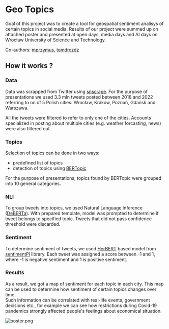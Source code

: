 # Geo Topics

Goal of this project was to create a tool for geospatial sentiment analisys of certain topics in social media.
Results of our project were summed up on attached poster and presented at open days, media days and AI days on Wrocław University of Science and Technology.

Co-authors: [mprzymus](https://github.com/mprzymus), [tomdrozdz](https://github.com/tomdrozdz)

## How it works ?
### Data
Data was scrapped from Twitter using [snscrape](https://github.com/JustAnotherArchivist/snscrape).
For the purpose of presentations we used 3.3 mln tweets posted between 2018 and 2022 referring to on of 5 Polish cities: Wrocław, Kraków, Poznań, Gdańsk and Warszawa.  

All the tweets were filtered to refer to only one of the cities. Accounts specialized in posting about multiple cities (e.g. weather forcasting, news) were also filtered out.

### Topics

Selection of topics can be done in two ways:
- predefined list of topics
- detection of topics using [BERTopic](https://github.com/MaartenGr/BERTopic)

For the purpose of presentations, topics found by BERTopic were grouped into 10 general categories.

### NLI

To group tweets into topics, we used Natural Language Inference ([DeBERTa](https://huggingface.co/docs/transformers/model_doc/deberta)).
With prepared template, model was prompted to determine if tweet belongs to specified topic. 
Tweets that did not pass confidence threshold were discarded.

### Sentiment

To determine sentiment of tweets, we used [HerBERT](https://huggingface.co/docs/transformers/model_doc/herbert) based model from [sentimentPl](https://pypi.org/project/sentimentpl/) library.
Each tweet was assigned a score between -1 and 1, where -1 is negative sentiment and 1 is positive sentiment.

### Results
As a result, we got a map of sentiment for each topic in each city.
This map can be used to determine how sentiment of certain topics changes over time.  
Such information can be correlated with real-life events, government decisions etc., for example we can see how restrictions during Covid-19 pandemics strongly affected people's feelings about economical situation.

![poster.png](poster.png)
